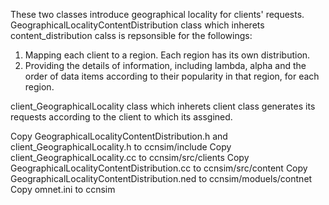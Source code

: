 These two classes introduce geographical locality for clients' requests.
GeographicalLocalityContentDistribution class which inherets content_distribution calss is repsonsible for the followings: 
  1. Mapping each client to a region. Each region has its own distribution.
  2. Providing the details of information, including lambda, alpha  and the order of data items according to their popularity in that region, for each region. 
  
client_GeographicalLocality class which inherets client class generates its requests according to the client to which its assgined.

Copy GeographicalLocalityContentDistribution.h and client_GeographicalLocality.h to ccnsim/include
Copy client_GeographicalLocality.cc to ccnsim/src/clients
Copy GeographicalLocalityContentDistribution.cc to ccnsim/src/content
Copy GeographicalLocalityContentDistribution.ned to ccnsim/moduels/contnet
Copy omnet.ini to ccnsim

